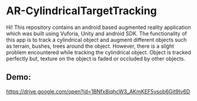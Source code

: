 # AR-CylindricalTargetTracking

Hi! This repository contains an android based augmented reality application which was built using Vuforia, Unity and android SDK. The functionality of this app is to track a cylindrical object and augment different objects such as terrain, bushes, trees around the object. However, there is a slight problem encountered while tracking the cylindrical object. Object is tracked perfectly but, texture on the object is faded or occluded by other objects.

## Demo:

https://drive.google.com/open?id=1BNfx8jqhcW3_AKmKEF5vsob6Git9Iv6D
